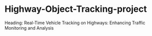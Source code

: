 # Highway-Object-Tracking-project
Heading: Real-Time Vehicle Tracking on Highways: Enhancing Traffic Monitoring and Analysis

